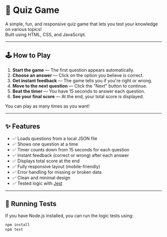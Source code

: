 # 🎯 Quiz Game

A simple, fun, and responsive quiz game that lets you test your knowledge on various topics!  
Built using HTML, CSS, and JavaScript.

---

## 🕹️ How to Play

1. **Start the game** — The first question appears automatically.
2. **Choose an answer** — Click on the option you believe is correct.
3. **Get instant feedback** — The game tells you if you're right or wrong.
4. **Move to the next question** — Click the "Next" button to continue.
5. **Beat the timer** — You have 15 seconds to answer each question.
6. **See your final score** — At the end, your total score is displayed.

You can play as many times as you want!

---

## ✨ Features

- ✅ Loads questions from a local JSON file
- ✅ Shows one question at a time
- ✅ Timer counts down from 15 seconds for each question
- ✅ Instant feedback (correct or wrong) after each answer
- ✅ Displays total score at the end
- ✅ Fully responsive layout (mobile-friendly)
- ✅ Error handling for missing or broken data
- ✅ Clean and minimal design
- ✅ Tested logic with [Jest](https://jestjs.io/)

---

## 🧪 Running Tests

If you have Node.js installed, you can run the logic tests using:

```bash
npm install
npm test
